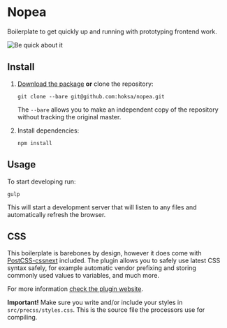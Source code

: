 # Nopea
Boilerplate to get quickly up and running with prototyping frontend work.

![Be quick about it](http://i61.tinypic.com/1z2es2a.jpg)

## Install

1. [Download the package](https://github.com/hoksa/nopea/archive/master.zip) **or** clone the repository:

	```
	git clone --bare git@github.com:hoksa/nopea.git
	```

	The `--bare` allows you to make an independent copy of the repository without tracking the original master.

2. Install dependencies:

	```
	npm install
	```

## Usage

To start developing run:

```
gulp
```

This will start a development server that will listen to any files and automatically refresh the browser.

## CSS

This boilerplate is barebones by design, however it does come with [PostCSS-cssnext](http://cssnext.io/) included. The plugin allows you to safely use latest CSS syntax safely, for example automatic vendor prefixing and storing commonly used values to variables, and much more.

For more information [check the plugin website](http://cssnext.io/).

**Important!** Make sure you write and/or include your styles in `src/precss/styles.css`. This is the source file the processors use for compiling.
